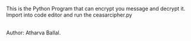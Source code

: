 This is the Python Program that can encrypt you message and decrypt it. <br>
Import into code editor and run the ceasarcipher.py <br><br>

Author: Atharva Ballal.
